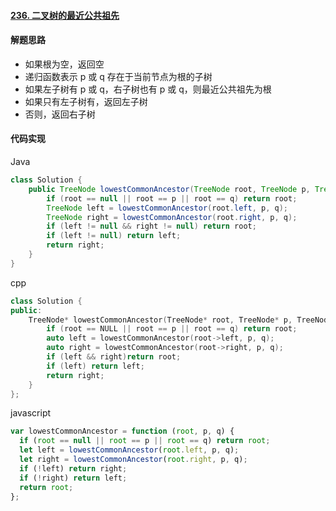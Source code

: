 #### [236. 二叉树的最近公共祖先](https://leetcode.cn/problems/lowest-common-ancestor-of-a-binary-tree/)

#### 解题思路

- 如果根为空，返回空
- 递归函数表示 p 或 q 存在于当前节点为根的子树
- 如果左子树有 p 或 q，右子树也有 p 或 q，则最近公共祖先为根
- 如果只有左子树有，返回左子树
- 否则，返回右子树

#### 代码实现

Java

```java
class Solution {
    public TreeNode lowestCommonAncestor(TreeNode root, TreeNode p, TreeNode q) {
        if (root == null || root == p || root == q) return root;
        TreeNode left = lowestCommonAncestor(root.left, p, q);
        TreeNode right = lowestCommonAncestor(root.right, p, q);
        if (left != null && right != null) return root;
        if (left != null) return left;
        return right;
    }
}
```

cpp

```cpp
class Solution {
public:
    TreeNode* lowestCommonAncestor(TreeNode* root, TreeNode* p, TreeNode* q) {
        if (root == NULL || root == p || root == q) return root;
        auto left = lowestCommonAncestor(root->left, p, q);
        auto right = lowestCommonAncestor(root->right, p, q);
      	if (left && right)return root;
        if (left) return left;
        return right;
    }
};
```

javascript

```javascript
var lowestCommonAncestor = function (root, p, q) {
  if (root == null || root == p || root == q) return root;
  let left = lowestCommonAncestor(root.left, p, q);
  let right = lowestCommonAncestor(root.right, p, q);
  if (!left) return right;
  if (!right) return left;
  return root;
};
```
